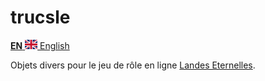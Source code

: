 # trucsle

[**EN** <img src="../gb.svg" width=20> English</img>](../README.md)

Objets divers pour le jeu de rôle en ligne [Landes Eternelles](http://www.landes-eternelles.com/).
